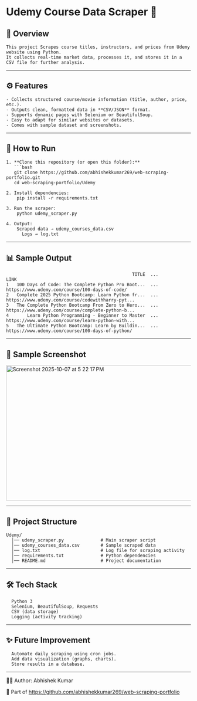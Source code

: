 # Udemy Course Data Scraper 🎯

## 📌 Overview
    This project Scrapes course titles, instructors, and prices from Udemy website using Python.  
    It collects real-time market data, processes it, and stores it in a CSV file for further analysis.

---

## ⚙️ Features
    - Collects structured course/movie information (title, author, price, etc.).  
    - Outputs clean, formatted data in **CSV/JSON** format.  
    - Supports dynamic pages with Selenium or BeautifulSoup.  
    - Easy to adapt for similar websites or datasets.  
    - Comes with sample dataset and screenshots.
---

## 🚀 How to Run

    1. **Clone this repository (or open this folder):**
       ```bash
       git clone https://github.com/abhishekkumar269/web-scraping-portfolio.git
       cd web-scraping-portfolio/Udemy
    
    2. Install dependencies:
        pip install -r requirements.txt
    
    3. Run the scraper:
        python udemy_scraper.py 
    
    4. Output:
        Scraped data → udemy_courses_data.csv
          Logs → log.txt

---

## 📊 Sample Output

                                                    TITLE  ...                                               LINK
    1   100 Days of Code: The Complete Python Pro Boot...  ...     https://www.udemy.com/course/100-days-of-code/
    2   Complete 2025 Python Bootcamp: Learn Python fr...  ...  https://www.udemy.com/course/codewithharry-pyt...
    3   The Complete Python Bootcamp From Zero to Hero...  ...  https://www.udemy.com/course/complete-python-b...
    4       Learn Python Programming - Beginner to Master  ...  https://www.udemy.com/course/learn-python-with...
    5   The Ultimate Python Bootcamp: Learn by Buildin...  ...   https://www.udemy.com/course/100-days-of-python/

---
## 📸 Sample Screenshot

<img width="758" height="369" alt="Screenshot 2025-10-07 at 5 22 17 PM" src="https://github.com/user-attachments/assets/e4cd9fe7-7d2f-4456-8551-66ebe3f003b4" />


---
## 📂 Project Structure
      
    Udemy/
      │── udemy_scraper.py              # Main scraper script
      │── udemy_courses_data.csv        # Sample scraped data
      │── log.txt                       # Log file for scraping activity
      │── requirements.txt              # Python dependencies
      │── README.md                     # Project documentation
---

## 🛠️ Tech Stack

      Python 3
      Selenium, BeautifulSoup, Requests  
      CSV (data storage)
      Logging (activity tracking)

---
## ✨ Future Improvement

      Automate daily scraping using cron jobs.
      Add data visualization (graphs, charts).
      Store results in a database.

---
👨‍💻 Author: Abhishek Kumar

  🔗 Part of https://github.com/abhishekkumar269/web-scraping-portfolio
